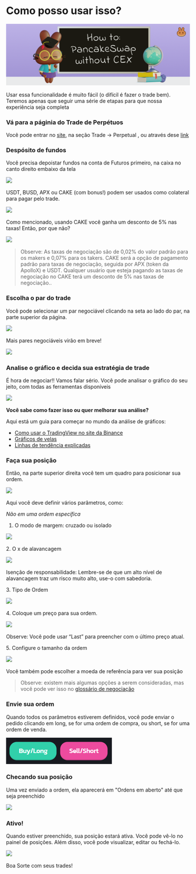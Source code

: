 # Como posso usar isso?

![](../../../.gitbook/assets/how-to-pancakeswap-without-cex-header.png)

Usar essa funcionalidade é muito fácil (o difícil é fazer o trade bem). Teremos apenas que seguir uma série de etapas para que nossa experiência seja completa

### Vá para a páginia do Trade de Perpétuos

Você pode entrar no [site](https://pancakeswap.finance), na seção Trade → Perpetual , ou através dese [link](https://perp.pancakeswap.finance/en/futures/BTCUSDT)

### Despósito de fundos

Você precisa depoistar fundos na conta de Futuros primeiro, na caixa no canto direito embaixo da tela

![](https://lh6.googleusercontent.com/cz-OoCaRg3AfqTcETGTQVvsX\_gfbm28fNJrUAxcljM823Bw1etFN3gArU5v8HljjzJU-lE3aV\_5ENUySwioNYo\_cQp\_\_KwzEwo60ABmuWsqAzT5nM-nUse3ROcMdj2FhUChgsdGo)

USDT, BUSD, APX ou CAKE (com bonus!) podem ser usados como colateral para pagar pelo trade.

![](https://lh6.googleusercontent.com/3tFEo\_gYD7r41o7RCFnd61NiEzJkqGc5uiZP3tRzEomAI805HPikW6tEDBzbyxK-kL5hptEqCIXax2wgASbbHcuN8FpKT4-hK6bFmkNyxmXJ2QIQxZRr38VTA\_qg9HKmEbN2kNev)

Como mencionado, usando CAKE você ganha um desconto de 5% nas taxas! Então, por que não?

![](https://lh3.googleusercontent.com/UiwXc1dgPqm07Ai0XKGuYAHLDbENm51\_v93vMwHkUdb2HI-Hm5qEI2gbEVtzboatzv0-E9iesik8NF3ON74QXaXaW5jLcOJ5JjegI-8oMiidUf-MiZHjvvxnmd1HTfdnFrNgF8cG)

> Observe: As taxas de negociação são de 0,02% do valor padrão para os makers e 0,07% para os takers. CAKE será a opção de pagamento padrão para taxas de negociação, seguida por APX (token da ApolloX) e USDT. Qualquer usuário que esteja pagando as taxas de negociação no CAKE terá um desconto de 5% nas taxas de negociação..

### Escolha o par do trade

Você pode selecionar um par negociável clicando na seta ao lado do par, na parte superior da página.

![](https://lh4.googleusercontent.com/OtHWwOgKp13zb-f-lVkgYShNPYD05B5hYrZIKasq2H-ev-05P1s4cYedXIwt4xsuGU2\_\_7O7JwLwy66ERraUl2edkSmQSiaXcU5ilVXpTs39D-xiHB7q4p1q8NA7lpjCWuVe3E2z)

Mais pares negociáveis virão em breve!

![](https://lh5.googleusercontent.com/yqnCEMigm39LpeG2tPHzXjgZOH08Je3Hhyj0tUxnqjFD2xBqwImoo4xMwjabnNWd0rXtyVcgBj5y4QuNod4QD0js4x-75S9VjsaF1LaLPbiL5G4c2KZUN9Aclqj3cf4EdUGg08Ia)

### Analise o gráfico e decida sua estratégia de trade

É hora de negociar!! Vamos falar sério. Você pode analisar o gráfico do seu jeito, com todas as ferramentas disponíveis

![](https://lh4.googleusercontent.com/\_xJvQoCSOdq6AqB-KEMiAYtXwUp\_ZS3DwNcC-x0jzNnBWTDLdKhRXwREPGwhC7fyirLJ10iKnhUPey-v1EkFDynQmqgNGuySYTpPmDx0A2bl7Pk0uZ8fBEGFPfBuwXBcWcIG2JFO)

**Você sabe como fazer isso ou quer melhorar sua análise?**

Aqui está um guia para começar no mundo da análise de gráficos:&#x20;

* [Como usar o TradingView no site da Binance](https://www.binance.com/pt-BR/support/faq/8419126024404348a1c6e4039fbed3fe)&#x20;
* [Gráficos de velas](https://academy.binance.com/pt/articles/a-beginners-guide-to-candlestick-charts)&#x20;
* [Linhas de tendência explicadas](https://academy.binance.com/pt/articles/trend-lines-explained)

### Faça sua posição

Então, na parte superior direita você tem um quadro para posicionar sua ordem.

![](https://lh3.googleusercontent.com/rQXCNgMoR4OzR\_wXu92Mtgb22O7rAnOlrP0pL0VpXnurfrekOG0HwzUOBWQV-PtMinA1s8lo6KmtT78h3pGmTOF-ajO-G3EDg9CK56q-cPZNLUWJanE9-mEjOhJ4rWncb35PZEfq)

Aqui você deve definir vários parâmetros, como:&#x20;

_Não em uma ordem específica_&#x20;

1. O modo de margem: cruzado ou isolado

![](https://lh4.googleusercontent.com/tplKHXPvrTQXPkNL9BSjVsIBAqfVDWyfh0mU0HDYDRXf4KRUEyu5xzDivGkzfw7JNsEUpQWXvPt8q1Wn26yeX21-DrhhwMTtMpFvFLyTKUxSOteAugTrlTgwvKro0zOluqFmELJQ)

2\. O x de alavancagem

![](https://lh5.googleusercontent.com/ikaG0tpWYcynBZbEOmoR1XLYZzaFXwHwD6MCrlqDCLGDOa3LA1KQh4Gp8uv\_BAPNo8z3r1bLe\_DzEGjNyI22ja\_oIOF9A4vfdLEpsoAxcKj5rboH9Ip2eLkBZUfBPZJpXwL\_KJ0s)

Isenção de responsabilidade: Lembre-se de que um alto nível de alavancagem traz um risco muito alto, use-o com sabedoria.

3\. Tipo de Ordem

![](https://lh3.googleusercontent.com/If2SXl-FUCTuy0eNJkmF0ONspdYPeIWFBXvyLkH6Hc0B1CwAzd9EP5rMQGSjr23hK9sDDUmL0rSN9R28AL9\_-x\_f0jsFdfrn7WFOjEcqfPaxerPjGSq1iIpxz6tcN\_A839ASRF3B)

4\. Coloque um preço para sua ordem.

![](https://lh4.googleusercontent.com/J8rbXc\_DhROHaZRoVCBELwIIraVg\_uL2V-8bn2Ci2sm80jEmbS6q4CMuJ-Njv3Dx2L\_OeoS-PTh-haPuW4uYsKIxQdWQdFttyFrTPFHp19u1nVz\_V0MM6QsQdmKiyUD-imRSryU1)

Observe: Você pode usar “Last” para preencher com o último preço atual.

5\. Configure o tamanho da ordem

![](https://lh5.googleusercontent.com/OBtTNov5\_h4-yWaOl17W8yZt2hnThsSiTF\_ydyJdlrDEOi2mZAHRoIik0-9-bzGRFfbBAJ3QvzC7x4G65fHjrKeLAYNMsvTszr\_7N8GIRdBV8P23FtD3eteEt-u3HPWutUWpFwu0)

Você também pode escolher a moeda de referência para ver sua posição

> Observe: existem mais algumas opções a serem consideradas, mas você pode ver isso no [glossário de negociação](perpetuals-glossary.md)

### Envie sua ordem

Quando todos os parâmetros estiverem definidos, você pode enviar o pedido clicando em long, se for uma ordem de compra, ou short, se for uma ordem de venda.

![](<../../../.gitbook/assets/image (59).png>)

### Checando sua posição

Uma vez enviado a ordem, ela aparecerá em "Ordens em aberto" até que seja preenchido

![](https://lh6.googleusercontent.com/dIGg0mdxTNk7N3v3RI2eQ\_CUmktxBiOQ-mDVQb\_aBKPQuFYNIuOdTL55KLSjFPfxZp4DwrbfImykOPaWJl35iljOA8gv7nqgXYWGtgpFdLzxSebqjOy2KzIS7oqFAhwNd3cz2wRK)

### Ativo!

Quando estiver preenchido, sua posição estará ativa. Você pode vê-lo no painel de posições. Além disso, você pode visualizar, editar ou fechá-lo.

![](https://lh4.googleusercontent.com/Bx9Ri4\_\_6BG1Z1mVcIJh42xpyP-H6ijFv7iI9JxAlHvZkYs2lxnSQm8fQjXZ7TGjCHwf7DmNuSFdb0dtw60R5Duy0VO\_\_GvSaKwFzzgt9ovbfm9j-U93r5mLlxKZzF6r4VfZQHjz)

Boa Sorte com seus trades!
